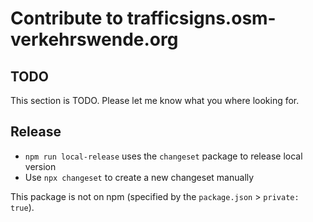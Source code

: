# Contribute to trafficsigns.osm-verkehrswende.org

## TODO

This section is TODO. Please let me know what you where looking for.

## Release

- `npm run local-release` uses the `changeset` package to release local version
- Use `npx changeset` to create a new changeset manually

This package is not on npm (specified by the `package.json` > `private: true`).
